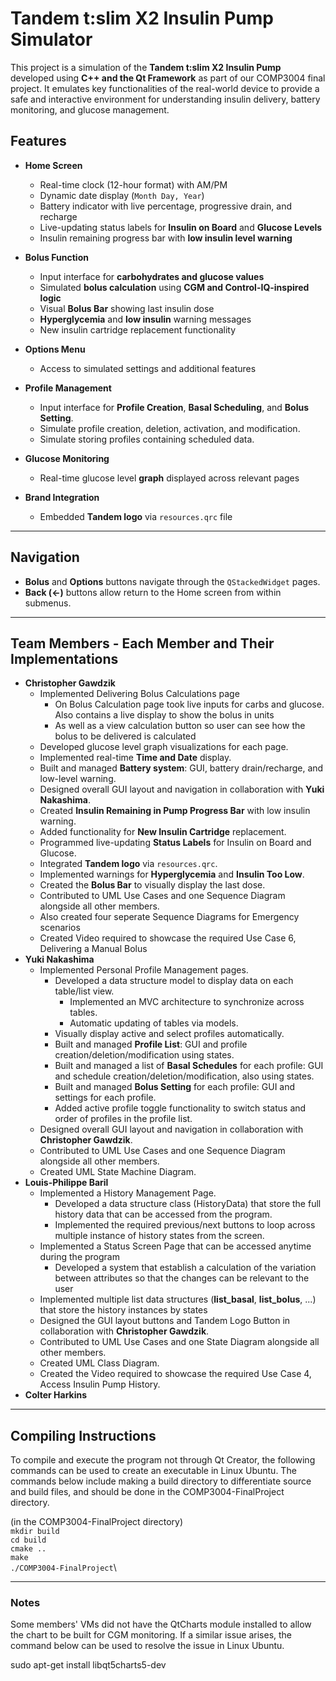 # Tandem t:slim X2 Insulin Pump Simulator

This project is a simulation of the **Tandem t:slim X2 Insulin Pump** developed using **C++ and the Qt Framework** as part of our COMP3004 final project. It emulates key functionalities of the real-world device to provide a safe and interactive environment for understanding insulin delivery, battery monitoring, and glucose management.

## Features

- **Home Screen**
  - Real-time clock (12-hour format) with AM/PM
  - Dynamic date display (`Month Day, Year`)
  - Battery indicator with live percentage, progressive drain, and recharge
  - Live-updating status labels for **Insulin on Board** and **Glucose Levels**
  - Insulin remaining progress bar with **low insulin level warning**

- **Bolus Function**
  - Input interface for **carbohydrates and glucose values**
  - Simulated **bolus calculation** using **CGM and Control-IQ-inspired logic**
  - Visual **Bolus Bar** showing last insulin dose
  - **Hyperglycemia** and **low insulin** warning messages
  - New insulin cartridge replacement functionality

- **Options Menu**
  - Access to simulated settings and additional features
 
- **Profile Management**
  - Input interface for **Profile Creation**, **Basal Scheduling**, and **Bolus Setting**.
  - Simulate profile creation, deletion, activation, and modification.
  - Simulate storing profiles containing scheduled data.

- **Glucose Monitoring**
  - Real-time glucose level **graph** displayed across relevant pages

- **Brand Integration**
  - Embedded **Tandem logo** via `resources.qrc` file

---

## Navigation

- **Bolus** and **Options** buttons navigate through the `QStackedWidget` pages.
- **Back (<-)** buttons allow return to the Home screen from within submenus.

---

## Team Members - Each Member and Their Implementations

- **Christopher Gawdzik**
  - Implemented Delivering Bolus Calculations page
    - On Bolus Calculation page took live inputs for carbs and glucose. Also contains a live display to show the bolus in units
    - As well as a view calculation button so user can see how the bolus to be delivered is calculated
  - Developed glucose level graph visualizations for each page.
  - Implemented real-time **Time and Date** display.
  - Built and managed **Battery system**: GUI, battery drain/recharge, and low-level warning.
  - Designed overall GUI layout and navigation in collaboration with **Yuki Nakashima**.
  - Created **Insulin Remaining in Pump Progress Bar** with low insulin warning.
  - Added functionality for **New Insulin Cartridge** replacement.
  - Programmed live-updating **Status Labels** for Insulin on Board and Glucose.
  - Integrated **Tandem logo** via `resources.qrc`.
  - Implemented warnings for **Hyperglycemia** and **Insulin Too Low**.
  - Created the **Bolus Bar** to visually display the last dose.
  - Contributed to UML Use Cases and one Sequence Diagram alongside all other members.
  - Also created four seperate Sequence Diagrams for Emergency scenarios
  - Created Video required to showcase the required Use Case 6, Delivering a Manual Bolus
- **Yuki Nakashima**
  - Implemented Personal Profile Management pages.
    - Developed a data structure model to display data on each table/list view.
      - Implemented an MVC architecture to synchronize across tables.
      - Automatic updating of tables via models.
    - Visually display active and select profiles automatically.
    - Built and managed **Profile List**: GUI and profile creation/deletion/modification using states.
    - Built and managed a list of **Basal Schedules** for each profile: GUI and schedule creation/deletion/modification, also using states.
    - Built and managed **Bolus Setting** for each profile: GUI and settings for each profile.
    - Added active profile toggle functionality to switch status and order of profiles in the profile list.
  - Designed overall GUI layout and navigation in collaboration with **Christopher Gawdzik**.
  - Contributed to UML Use Cases and one Sequence Diagram alongside all other members.
  - Created UML State Machine Diagram.
- **Louis-Philippe Baril**
   - Implemented a History Management Page.
     - Developed a data structure class (HistoryData) that store the full history data that can be accessed from the program.
     - Implemented the required previous/next buttons to loop across multiple instance of history states from the screen.
   - Implemented a Status Screen Page that can be accessed anytime during the program
     - Developed a system that establish a calculation of the variation between attributes so that the changes can be relevant to the user
  - Implemented multiple list data structures (**list_basal**, **list_bolus**, ...) that store the history instances by states
  - Designed the GUI layout buttons and Tandem Logo Button in collaboration with **Christopher Gawdzik**.
  - Contributed to UML Use Cases and one State Diagram alongside all other members.
  - Created UML Class Diagram.
  - Created the Video required to showcase the required Use Case 4, Access Insulin Pump History.
- **Colter Harkins**  

---

## Compiling Instructions

To compile and execute the program not through Qt Creator, the following commands can be used to create an executable in Linux Ubuntu.
The commands below include making a build directory to differentiate source and build files, and should be done in the COMP3004-FinalProject directory.

  (in the COMP3004-FinalProject directory)\
  `mkdir build`\
  `cd build`\
  `cmake ..`\
  `make`\
  `./COMP3004-FinalProject`\

---

### Notes
Some members' VMs did not have the QtCharts module installed to allow the chart to be built for CGM monitoring. If a similar issue arises, the command below can be used to resolve the issue in Linux Ubuntu.

  sudo apt-get install libqt5charts5-dev

